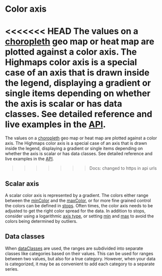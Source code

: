 Color axis
===

<<<<<<< HEAD
The values on a [choropleth](https://en.wikipedia.org/wiki/Choropleth_map) geo map or heat map are plotted against a color axis. The Highmaps color axis is a special case of an axis that is drawn inside the legend, displaying a gradient or single items depending on whether the axis is scalar or has data classes. See detailed reference and live examples in the [API](https://api.highcharts.com/highmaps/colorAxis).
=======
The values on a [choropleth](http://en.wikipedia.org/wiki/Choropleth_map) geo map or heat map are plotted against a color axis. The Highmaps color axis is a special case of an axis that is drawn inside the legend, displaying a gradient or single items depending on whether the axis is scalar or has data classes. See detailed reference and live examples in the [API](https://api.highcharts.com/highmaps/colorAxis).
>>>>>>> Docs: changed to https in api urls

Scalar axis
-----------

A scalar color axis is represented by a gradient. The colors either range between the [minColor](https://api.highcharts.com/highmaps/colorAxis.minColor) and the [maxColor](https://api.highcharts.com/highmaps/colorAxis.maxColor), or for more fine grained control the colors can be defined in [stops](https://api.highcharts.com/highmaps/colorAxis.stops). Often times, the color axis needs to be adjusted to get the right color spread for the data. In addition to stops, consider using a logarithmic [axis type](https://api.highcharts.com/highmaps/colorAxis.type), or setting [min](https://api.highcharts.com/highmaps#colorAxis.min) and [max](https://api.highcharts.com/highmaps/colorAxis.max) to avoid the colors being determined by outliers.

Data classes
------------

When [dataClasses](https://api.highcharts.com/highmaps/colorAxis.dataClasses) are used, the ranges are subdivided into separate classes like categories based on their values. This can be used for ranges between two values, but also for a true category. However, when your data is categorized, it may be as convenient to add each category to a separate series.
